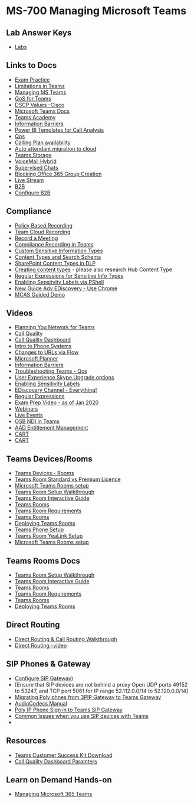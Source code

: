 # MS-700 Managing Microsoft Teams
## Lab Answer Keys
   * [Labs](https://github.com/MicrosoftLearning/MS-700-Managing-Microsoft-Teams/tree/master/Instructions)

## Links to Docs
  * [Exam Practice](https://examtopics.com)
  * [Limitations in Teams](https://docs.microsoft.com/en-us/microsoftteams/limits-specifications-teams)
  * [Managing MS Teams](https://github.com/MicrosoftLearning/MS-700-Managing-Microsoft-Teams)
  * [QoS for Teams](https://docs.microsoft.com/en-us/microsoftteams/qos-in-teams-clients)
  * [DSCP Values -Cisco](https://www.cisco.com/c/en/us/td/docs/switches/datacenter/nexus1000/sw/4_0_4_s_v_1_3/qos/configuration/guide/n1000v_qos/n1000v_qos_6dscpval.html)
  * [Microsoft Teams Docs](https://docs.microsoft.com/en-us/MicrosoftTeams/itadmin-readiness)
  * [Teams Academy](Https://aka.ms/teamsacademy)
  * [Information Barriers](https://docs.microsoft.com/en-us/microsoft-365/compliance/information-barriers-policies)
  * [Power BI Templates for Call Analysis](https://tomtalks.blog/2020/02/6-power-bi-reports-for-microsoft-teams-call-quality-dashboard-cqd/)
  * [Qos](https://commsverse.blog/2018/07/24/microsoft-teams-quality-of-service/)
  * [Calling Plan availability](https://docs.microsoft.com/en-us/microsoftteams/country-and-region-availability-for-audio-conferencing-and-calling-plans/country-and-region-availability-for-audio-conferencing-and-calling-plans)
  * [Auto attendant migration to cloud](https://docs.microsoft.com/en-us/skypeforbusiness/plan/exchange-unified-messaging-online-migration-support#auto-attendant-migration-guidelines)
  * [Teams Storage](https://docs.microsoft.com/en-us/microsoftteams/location-of-data-in-teams)
  * [VoiceMail Hybrid](https://docs.microsoft.com/en-us/microsoftteams/set-up-phone-system-voicemail)
  * [Supervised Chats](https://docs.microsoft.com/en-us/microsoftteams/supervise-chats-edu)
  * [Blocking Office 365 Group Creation]( https://docs.microsoft.com/en-us/microsoft-365/solutions/manage-creation-of-groups?view=o365-worldwide)
  * [Live Stream](https://natechamberlain.com/2023/01/21/how-to-live-stream-a-microsoft-teams-meeting-to-youtube-without-installing-additional-software/)
  * [B2B](https://learn.microsoft.com/en-us/azure/active-directory-b2c/tutorial-create-user-flows?pivots=b2c-user-flow)
  * [Configure B2B](https://learn.microsoft.com/en-us/azure/active-directory/external-identities/cross-tenant-access-settings-b2b-collaboration)
 
## Compliance
  * [Policy Based Recording](https://docs.microsoft.com/en-us/MicrosoftTeams/teams-recording-policy)
  * [Team Cloud Recording](https://docs.microsoft.com/en-us/MicrosoftTeams/cloud-recording)
  * [Record a Meeting](https://support.microsoft.com/en-us/office/record-a-meeting-in-teams-34dfbe7f-b07d-4a27-b4c6-de62f1348c24)
  * [Compliance Recording in Teams](https://myignite.microsoft.com/archives/IG19-VCE40)
  * [Custom Sensitive Information Types](https://joannecklein.com/2018/08/07/build-and-use-custom-sensitive-information-types-in-office-365/)
  * [Content Types and Search Schema](https://joannecklein.com/2018/09/12/content-type-filters-in-modern-sharepoint/)
  * [SharePoint Content Types in DLP](https://joannecklein.com/2018/01/25/a-sharepoint-content-type-dlp-policy/)
  * [Creating content types](https://sharegate.com/blog/sharepoint-content-types-understand-use-create) - please also research Hub Content Type 
  * [Regular Expressions for Sensitive Info Types](https://regex101.com/)
  * [Enabling Sensitvity Labels via PShell](https://docs.microsoft.com/en-au/azure/active-directory/users-groups-roles/groups-assign-sensitivity-labels)
  * [New Guide Adv EDiscovery - Use Chrome](https://content.cloudguides.com/en-us/guides/Advanced%20eDiscovery)
  * [MCAS Guided Demo](https://mslearn.cloudguides.com/en-us/guides/Discover,%20protect,%20and%20control%20your%20apps%20with%20Microsoft%20Cloud%20App%20Security
)
  ## Videos
  
  * [Planning You Network for Teams](https://youtu.be/vi3M7ZzF2NU?list=PLaSOUojkSiGnKuE30ckcjnDVkMNqDv0Vl&t=83)
  * [Call Quality](https://youtu.be/m6LJM2hRYhc?list=PLaSOUojkSiGnKuE30ckcjnDVkMNqDv0Vl&t=146)
  * [Call Quality Dashboard](https://youtu.be/fyLU2IPAVRs)
  * [Intro to Phone Systems](https://youtu.be/Iepnko_v0ro?list=PLZRdqpALCE18g9kdXQeHmWH43cF3VngF4)
  * [Changes to URLs via Flow](https://youtu.be/65rMRZ_FH_U?t=512)
  * [Microsoft Planner](https://www.youtube.com/watch?v=To2EHXgqcJc)
  * [Information Barriers](https://youtu.be/461LfU06RbA?t=416)
  * [Troubleshooting Teams - Qos](https://youtu.be/65rMRZ_FH_U?t=258)
  * [User Experience Skype Upgrade options](https://youtu.be/0COYetLjWmE)
  * [Enabling Sensitivity Labels](https://docs.microsoft.com/en-au/azure/active-directory/users-groups-roles/groups-assign-sensitivity-labels)
  * [EDiscovery Channel - Everything!](https://www.youtube.com/channel/UCFJbJglx-or89yg9RanFTQg/videos)
  * [Regular Expressions](https://youtu.be/sa-TUpSx1JA)
  * [Exam Prep Video - as of Jan 2020](https://www.youtube.com/watch?v=EIzyBmn6E10)
  * [Webinars](https://youtu.be/9t6cggKuCGo)
  * [Live Events](https://youtu.be/1P2Ui6lAkrI)
  * [OSB NDI in Teams](https://youtu.be/ngLfEVU46x0)
  * [AAD Entitlement Management](https://youtu.be/zaaKvaaYwI4)
  * [CART](https://www.microsoft.com/en-us/videoplayer/embed/RWQzWG?pid=ocpVideo2-innerdiv-oneplayer&postJsllMsg=true&maskLevel=20&reporting=true&market=en-us)
  * [CART](https://support.microsoft.com/en-au/office/use-cart-captions-in-a-microsoft-teams-meeting-human-generated-captions-2dd889e8-32a8-4582-98b8-6c96cf14eb47)
 

## Teams Devices/Rooms
  * [Teams Devices - Rooms](https://www.microsoft.com/en-au/microsoft-teams/across-devices/spaces/category/large-meeting-room/8?filterIds=&showAll=)
  * [Teams Room Standard vs Premium Licence](https://www.becs.co.uk/microsoft-teams-rooms-standard-vs-premium/#:~:text=Microsoft%20Teams%20Rooms%20Premium%20license%20includes%20a%20proactive,your%20organization%2C%20saving%20time%20and%20cutting%20costs.%203)
  * [Microsoft Teams Rooms setup](https://youtu.be/In-SzWX1Gtw)
  * [Teams Room Setup Walkthrough](https://docs.microsoft.com/en-us/learn/modules/m365-teams-rooms-start-configure/out-of-box-experience)
  * [Teams Room Interactive Guide](https://teams-rooms-interactive-guide.azureedge.net/)
  * [Teams Rooms](https://docs.microsoft.com/en-us/microsoftteams/rooms/with-office-365)
  * [Teams Room Requirements](https://docs.microsoft.com/en-us/microsoftteams/rooms/with-office-365)
  * [Teams Rooms](https://docs.microsoft.com/en-us/microsoftteams/rooms/)
  * [Deploying Teams Rooms](https://docs.microsoft.com/en-us/microsoftteams/rooms/with-office-365)
  * [Teams Phone Setup](https://youtu.be/QjDiTOuqELQ)
  * [Teams Room YeaLink Setup](https://youtu.be/qxqXXSLL-2Q)
  * [Microsoft Teams Rooms setup](https://youtu.be/In-SzWX1Gtw)
  
 ## Teams Rooms Docs
  * [Teams Room Setup Walkthrough](https://docs.microsoft.com/en-us/learn/modules/m365-teams-rooms-start-configure/out-of-box-experience)
  * [Teams Room Interactive Guide](https://teams-rooms-interactive-guide.azureedge.net/)
  * [Teams Rooms](https://docs.microsoft.com/en-us/microsoftteams/rooms/with-office-365)
  * [Teams Room Requirements](https://docs.microsoft.com/en-us/microsoftteams/rooms/with-office-365)
  * [Teams Rooms](https://docs.microsoft.com/en-us/microsoftteams/rooms/)
  * [Deploying Teams Rooms](https://docs.microsoft.com/en-us/microsoftteams/rooms/with-office-365)
  
  
## Direct Routing
  * [Direct Routing & Call Routing Walkthrough](https://direct-routing-interactive-guide.immersivelearning.online/)
  * [Direct Routing -video](https://www.youtube.com/watch?v=1ASftX_Msb8&feature=youtu.be&list=PLaSOUojkSiGnKuE30ckcjnDVkMNqDv0Vl&t=1356)
## SIP Phones & Gateway
  * [Configure SIP Gateway](https://docs.microsoft.com/en-us/microsoftteams/sip-gateway-configure?azure-portal=true))
  * [Ensure that SIP devices are not behind a proxy
Open UDP ports 49152 to 53247, and TCP port 5061 for IP range 52.112.0.0/14 to 52.120.0.0/14]
  * [Migrating Poly phnes from 3PIP Gateway to Teams Gateway](https://info.lens.poly.com/docs/import/ms-teams-gateway)
  * [AudioCodecs Manual](https://techdocs.audiocodes.com/one-voice-operations-center-ovoc/ip-phone-manager-pro-user-manual/version-820/#IP%20Phone%20Manager%20Pro%20Administrator's%20Manual%20Ver.%207.4/Configuring%20Microsoft%20Teams%20SIP%20Gateway%20URL.htm)
  * [Poly IP Phone Sign in to Teams SIP Gateway](https://support.poly.com/support/s/article/Using-compatible-Poly-IP-phones-to-sign-into-Microsoft-Teams-SIP-Gateway)
  * [Common Issues when you use SIP devices with Teams](https://learn.microsoft.com/en-us/microsoftteams/troubleshoot/phone-system/sip-gateway-issues)
  * 

## Resources
   * [Teams Customer Success Kit Download](https://www.microsoft.com/en-us/download/details.aspx?id=54244)
   * [Call Quality Dashboard Paramters](https://docs.microsoft.com/en-us/microsoftteams/dimensions-and-measures-available-in-call-quality-dashboard#measurements
)
   
## Learn on Demand Hands-on
* [Managing Microsoft 365 Teams](https://ddls.learnondemand.net/)


